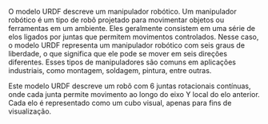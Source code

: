 
O modelo URDF descreve um manipulador robótico. Um manipulador robótico é um tipo de robô projetado para movimentar objetos ou ferramentas em um ambiente. Eles geralmente consistem em uma série de elos ligados por juntas que permitem movimentos controlados. Nesse caso, o modelo URDF representa um manipulador robótico com seis graus de liberdade, o que significa que ele pode se mover em seis direções diferentes. Esses tipos de manipuladores são comuns em aplicações industriais, como montagem, soldagem, pintura, entre outras.


Este modelo URDF descreve um robô com 6 juntas rotacionais contínuas, onde cada junta permite movimento ao longo do eixo Y local do elo anterior. Cada elo é representado como um cubo visual, apenas para fins de visualização.

